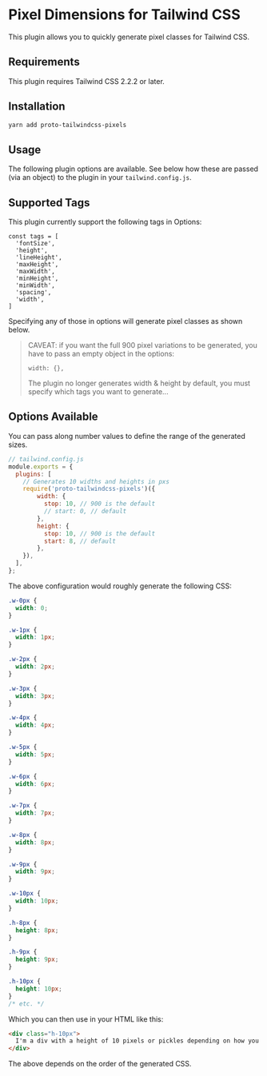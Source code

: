 # Pixel Dimensions for Tailwind CSS

This plugin allows you to quickly generate pixel classes for Tailwind CSS.

## Requirements

This plugin requires Tailwind CSS 2.2.2 or later.

## Installation

```bash
yarn add proto-tailwindcss-pixels
```

## Usage

The following plugin options are available. See below how these are passed (via an object) to the plugin in your `tailwind.config.js`.

## Supported Tags

This plugin currently support the following tags in Options:

```
const tags = [
  'fontSize',
  'height',
  'lineHeight',
  'maxHeight',
  'maxWidth',
  'minHeight',
  'minWidth',
  'spacing',
  'width',
]
```

Specifying any of those in options will generate pixel classes as shown below.

> CAVEAT:  if you want the full 900 pixel variations to be generated, you have to pass an empty object in the options:
>
> ```
> width: {},
> ```
>
> The plugin no longer generates width & height by default, you must specify which tags you want to generate...

## Options Available
You can pass along number values to define the range of the generated sizes.

```js
// tailwind.config.js
module.exports = {
  plugins: [
    // Generates 10 widths and heights in pxs
    require('proto-tailwindcss-pixels')({
        width: {
          stop: 10, // 900 is the default
          // start: 0, // default
        },
        height: {
          stop: 10, // 900 is the default
          start: 8, // default
        },
    }),
  ],
};
```

The above configuration would roughly generate the following CSS:

```css
.w-0px {
  width: 0;
}

.w-1px {
  width: 1px;
}

.w-2px {
  width: 2px;
}

.w-3px {
  width: 3px;
}

.w-4px {
  width: 4px;
}

.w-5px {
  width: 5px;
}

.w-6px {
  width: 6px;
}

.w-7px {
  width: 7px;
}

.w-8px {
  width: 8px;
}

.w-9px {
  width: 9px;
}

.w-10px {
  width: 10px;
}

.h-8px {
  height: 8px;
}

.h-9px {
  height: 9px;
}

.h-10px {
  height: 10px;
}
/* etc. */
```

Which you can then use in your HTML like this:

```html
<div class="h-10px">
  I'm a div with a height of 10 pixels or pickles depending on how you pronounce it.
</div>
```

The above depends on the order of the generated CSS.
